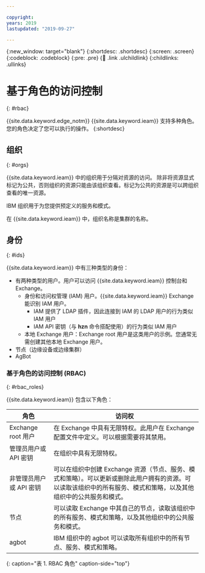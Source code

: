 ```yaml
---

copyright:
years: 2019
lastupdated: "2019-09-27"

---
```


{:new_window: target="blank"}
{:shortdesc: .shortdesc}
{:screen: .screen}
{:codeblock: .codeblock}
{:pre: .pre}
{:child: .link .ulchildlink}
{:childlinks: .ullinks}

# 基于角色的访问控制
{: #rbac}

{{site.data.keyword.edge_notm}} {{site.data.keyword.ieam}} 支持多种角色。 您的角色决定了您可以执行的操作。
{:shortdesc}

## 组织
{: #orgs}

{{site.data.keyword.ieam}} 中的组织用于分隔对资源的访问。 除非将资源显式标记为公共，否则组织的资源只能由该组织查看。标记为公共的资源是可以跨组织查看的唯一资源。

IBM 组织用于为您提供预定义的服务和模式。

在 {{site.data.keyword.ieam}} 中，组织名称是集群的名称。

## 身份
{: #ids}

{{site.data.keyword.ieam}} 中有三种类型的身份：

* 有两种类型的用户。用户可以访问 {{site.data.keyword.ieam}} 控制台和 Exchange。
  * 身份和访问权管理 (IAM) 用户。{{site.data.keyword.ieam}} Exchange 能识别 IAM 用户。
    * IAM 提供了 LDAP 插件，因此连接到 IAM 的 LDAP 用户的行为类似 IAM 用户
    * IAM API 密钥（与 **hzn** 命令搭配使用）的行为类似 IAM 用户
  * 本地 Exchange 用户：Exchange root 用户是这类用户的示例。您通常无需创建其他本地 Exchange 用户。
* 节点（边缘设备或边缘集群）
* AgBot

### 基于角色的访问控制 (RBAC)
{: #rbac_roles}

{{site.data.keyword.ieam}} 包含以下角色：

| **角色**    | **访问权**    |  
|---------------|--------------------|
| Exchange root 用户 | 在 Exchange 中具有无限特权。此用户在 Exchange 配置文件中定义。可以根据需要将其禁用。|
| 管理员用户或 API 密钥 | 在组织中具有无限特权。|
| 非管理员用户或 API 密钥 | 可以在组织中创建 Exchange 资源（节点、服务、模式和策略）。可以更新或删除此用户拥有的资源。可以读取该组织中的所有服务、模式和策略，以及其他组织中的公共服务和模式。|
| 节点 | 可以读取 Exchange 中其自己的节点，读取该组织中的所有服务、模式和策略，以及其他组织中的公共服务和模式。|
| agbot | IBM 组织中的 agbot 可以读取所有组织中的所有节点、服务、模式和策略。|
{: caption="表 1. RBAC 角色" caption-side="top"}
